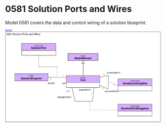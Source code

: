 <!-- SPDX-License-Identifier: CC-BY-4.0 -->
<!-- Copyright Contributors to the ODPi Egeria project. -->

# 0581 Solution Ports and Wires

Model 0581 covers the data and control wiring of a solution blueprint.

![UML](0581-Solution-Ports-and-Wires.png)